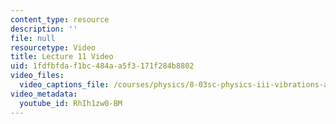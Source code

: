 ```yaml
---
content_type: resource
description: ''
file: null
resourcetype: Video
title: Lecture 11 Video
uid: 1fdfbfda-f1bc-484a-a5f3-171f284b8802
video_files:
  video_captions_file: /courses/physics/8-03sc-physics-iii-vibrations-and-waves-fall-2016/part-i-mechanical-vibrations-and-waves/lecture-11/lecture-11-video/RhIh1zw0-BM.vtt
video_metadata:
  youtube_id: RhIh1zw0-BM
---
```

